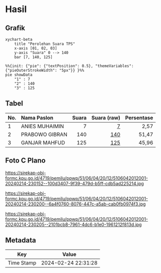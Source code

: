 # Hasil

## Grafik

```mermaid
xychart-beta
    title "Perolehan Suara TPS"
    x-axis [01, 02, 03]
    y-axis "Suara" 0 --> 140
    bar [7, 140, 125]
```

```mermaid
%%{init: {"pie": {"textPosition": 0.5}, "themeVariables": {"pieOuterStrokeWidth": "5px"}} }%%
pie showData
    "1" : 7
    "2" : 140
    "3" : 125
```

## Tabel

| No. | Nama Paslon    | Suara | Suara (raw) | Persentase |
|:--- |:-------------- | -----:| -----------:| ----------:|
| 1   | ANIES MUHAIMIN | 7     | [7][p-1]    | 2,57       |
| 2   | PRABOWO GIBRAN | 140   | [140][p-2]  | 51,47      |
| 3   | GANJAR MAHFUD  | 125   | [125][p-3]  | 45,96      |


[p-1]: https://github.com/gigit-pemilu/pemilu-2024-51-bali/blob/main/pilpres/hitung-suara/sub/51-bali/sub/06-bangli/sub/04-kintamani/sub/2012-banua/sub/001-tps/sub/paslon-1.txt
[p-2]: https://github.com/gigit-pemilu/pemilu-2024-51-bali/blob/main/pilpres/hitung-suara/sub/51-bali/sub/06-bangli/sub/04-kintamani/sub/2012-banua/sub/001-tps/sub/paslon-2.txt
[p-3]: https://github.com/gigit-pemilu/pemilu-2024-51-bali/blob/main/pilpres/hitung-suara/sub/51-bali/sub/06-bangli/sub/04-kintamani/sub/2012-banua/sub/001-tps/sub/paslon-3.txt

## Foto C Plano

https://sirekap-obj-formc.kpu.go.id/4719/pemilu/ppwp/51/06/04/20/12/5106042012001-20240214-230152--100d3407-9f39-479d-b5ff-cdb5ad225214.jpg

https://sirekap-obj-formc.kpu.go.id/4719/pemilu/ppwp/51/06/04/20/12/5106042012001-20240214-230200--6a4f0760-8076-447c-a5ab-cab0fb0974f3.jpg

https://sirekap-obj-formc.kpu.go.id/4719/pemilu/ppwp/51/06/04/20/12/5106042012001-20240214-230205--2101bcb8-7961-4dc6-b1e0-1961212f813d.jpg


## Metadata

| Key        | Value               |
| ---------- | ------------------- |
| Time Stamp | 2024-02-24 22:31:28 |



